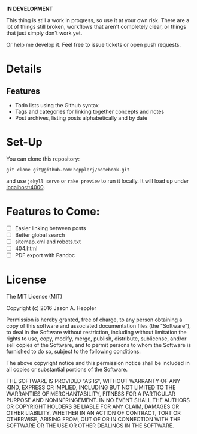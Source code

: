 **IN DEVELOPMENT**

This thing is still a work in progress, so use it at your own risk. There are a lot of things still broken, workflows that aren't completely clear, or things that just simply don't work yet.

Or help me develop it. Feel free to issue tickets or open push requests.

# Details

## Features

-   Todo lists using the Github syntax
-   Tags and categories for linking together concepts and notes
-   Post archives, listing posts alphabetically and by date

# Set-Up

You can clone this repository:

`git clone git@github.com:hepplerj/notebook.git`

and use `jekyll serve` or `rake preview` to run it locally. It will load up under [localhost:4000](http://localhost:4000).

# Features to Come:

- [ ] Easier linking between posts
- [ ] Better global search
- [ ] sitemap.xml and robots.txt
- [ ] 404.html
- [ ] PDF export with Pandoc

# License

The MIT License (MIT)

Copyright (c) 2016 Jason A. Heppler

Permission is hereby granted, free of charge, to any person obtaining a copy of this software and associated documentation files (the "Software"), to deal in the Software without restriction, including without limitation the rights to use, copy, modify, merge, publish, distribute, sublicense, and/or sell copies of the Software, and to permit persons to whom the Software is furnished to do so, subject to the following conditions:

The above copyright notice and this permission notice shall be included in all copies or substantial portions of the Software.

THE SOFTWARE IS PROVIDED "AS IS", WITHOUT WARRANTY OF ANY KIND, EXPRESS OR IMPLIED, INCLUDING BUT NOT LIMITED TO THE WARRANTIES OF MERCHANTABILITY, FITNESS FOR A PARTICULAR PURPOSE AND NONINFRINGEMENT. IN NO EVENT SHALL THE AUTHORS OR COPYRIGHT HOLDERS BE LIABLE FOR ANY CLAIM, DAMAGES OR OTHER LIABILITY, WHETHER IN AN ACTION OF CONTRACT, TORT OR OTHERWISE, ARISING FROM, OUT OF OR IN CONNECTION WITH THE SOFTWARE OR THE USE OR OTHER DEALINGS IN THE SOFTWARE.
